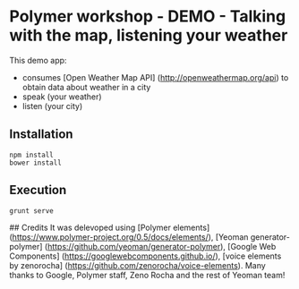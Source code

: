 # Polymer workshop - DEMO - Talking with the map, listening your weather 

This demo app:
* consumes [Open Weather Map API] (http://openweathermap.org/api) to obtain data about weather in a city
* speak (your weather)
* listen (your city)


## Installation
~~~
npm install
bower install
~~~

## Execution
~~~
grunt serve
~~~

## Credits
It was delevoped using [Polymer elements] (https://www.polymer-project.org/0.5/docs/elements/), [Yeoman generator-polymer] (https://github.com/yeoman/generator-polymer), [Google Web Components] (https://googlewebcomponents.github.io/), [voice elements by zenorocha] (https://github.com/zenorocha/voice-elements).
Many thanks to Google, Polymer staff, Zeno Rocha and the rest of Yeoman team!